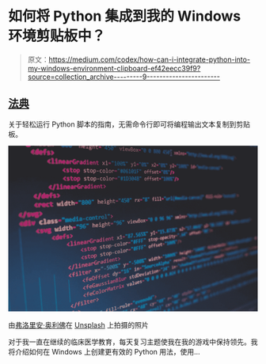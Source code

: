 # 如何将 Python 集成到我的 Windows 环境剪贴板中？

> 原文：<https://medium.com/codex/how-can-i-integrate-python-into-my-windows-environment-clipboard-ef42eecc39f9?source=collection_archive---------9----------------------->

## [法典](http://medium.com/codex)

关于轻松运行 Python 脚本的指南，无需命令行即可将编程输出文本复制到剪贴板。

![](img/f22cfe965e18fdc2d171c8a34a4d0635.png)

由[弗洛里安·奥利佛](https://unsplash.com/@florianolv?utm_source=medium&utm_medium=referral)在 [Unsplash](https://unsplash.com?utm_source=medium&utm_medium=referral) 上拍摄的照片

对于我一直在继续的临床医学教育，每天复习主题使我在我的游戏中保持领先。我将介绍如何在 Windows 上创建更有效的 Python 用法，使用…